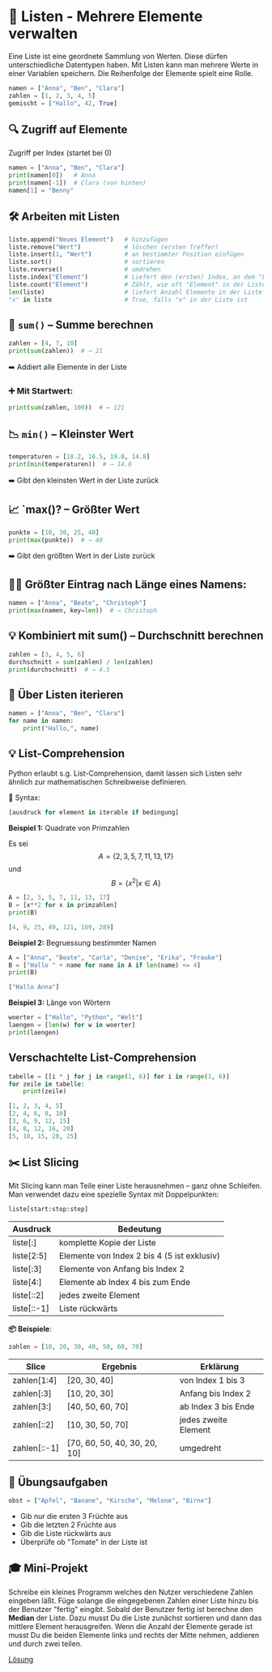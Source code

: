 # 🧩 Listen - Mehrere Elemente verwalten
Eine Liste ist eine geordnete Sammlung von Werten. Diese dürfen unterschiedliche Datentypen haben.
Mit Listen kann man mehrere Werte in einer Variablen speichern. Die Reihenfolge der Elemente spielt eine Rolle.

```python
namen = ["Anna", "Ben", "Clara"]
zahlen = [1, 2, 3, 4, 5]
gemischt = ["Hallo", 42, True]
````

## 🔍 Zugriff auf Elemente 
Zugriff per Index (startet bei 0)

```python
namen = ["Anna", "Ben", "Clara"]
print(namen[0])   # Anna
print(namen[-1])  # Clara (von hinten)
namen[1] = "Benny"
```

## 🛠️ Arbeiten mit Listen

```python
liste.append("Neues Element")   # hinzufügen
liste.remove("Wert")            # löschen (ersten Treffer)
liste.insert(1, "Wert")         # an bestimmter Position einfügen
liste.sort()                    # sortieren
liste.reverse()                 # umdrehen
liste.index("Element")          # Liefert den (ersten) Index, an dem "Element" steht
liste.count("Element")          # Zählt, wie oft "Element" in der Liste vorkommt
len(liste)                      # liefert Anzahl Elemente in der Liste
"x" in liste                    # True, falls "x" in der Liste ist
```

## 🔢 `sum()` – Summe berechnen
```python
zahlen = [4, 7, 10]
print(sum(zahlen))  # → 21
```
➡️ Addiert alle Elemente in der Liste

### ➕ Mit Startwert:
```python
print(sum(zahlen, 100))  # → 121
```

## 📉 `min()` – Kleinster Wert
```python
temperaturen = [18.2, 16.5, 19.0, 14.8]
print(min(temperaturen))  # → 14.8
```

➡️ Gibt den kleinsten Wert in der Liste zurück

## 📈 `max()? – Größter Wert
```python
punkte = [10, 30, 25, 40]
print(max(punkte))  # → 40
```

➡️ Gibt den größten Wert in der Liste zurück

## 🧑‍🏆 Größter Eintrag nach Länge eines Namens:
```python
namen = ["Anna", "Beate", "Christoph"]
print(max(namen, key=len))  # → Christoph
```

## 💡 Kombiniert mit sum() – Durchschnitt berechnen
```python
zahlen = [3, 4, 5, 6]
durchschnitt = sum(zahlen) / len(zahlen)
print(durchschnitt)  # → 4.5
```

## 🔁 Über Listen iterieren

```python
namen = ["Anna", "Ben", "Clara"]
for name in namen:
    print("Hallo,", name)
```

## 💡 List-Comprehension
Python erlaubt s.g. List-Comprehension, damit lassen sich Listen sehr ähnlich zur mathematischen Schreibweise definieren. 

🧱 Syntax:
```python
[ausdruck for element in iterable if bedingung]
```

**Beispiel 1:** Quadrate von Primzahlen

Es sei $$A = \{2, 3, 5, 7, 11, 13, 17\}$$ und $$B = \{ x^2 | x \in A \}$$
```python
A = [2, 3, 5, 7, 11, 13, 17]
B = [x**2 for x in primzahlen]
print(B)

[4, 9, 25, 49, 121, 169, 289]
```

**Beispiel 2:** Begruessung bestimmter Namen
```python
A = ["Anna", "Beate", "Carla", "Denise", "Erika", "Frauke"]
B = ["Hallo " + name for name in A if len(name) <= 4]
print(B)

["Hallo Anna"]
```

**Beispiel 3:** Länge von Wörtern
```python
woerter = ["Hallo", "Python", "Welt"]
laengen = [len(w) for w in woerter]
print(laengen)
```

## Verschachtelte List-Comprehension
```python
tabelle = [[i * j for j in range(1, 6)] for i in range(1, 6)]
for zeile in tabelle:
    print(zeile)

[1, 2, 3, 4, 5]
[2, 4, 6, 8, 10]
[3, 6, 9, 12, 15]
[4, 8, 12, 16, 20]
[5, 10, 15, 20, 25]
```

## ✂️ List Slicing
Mit Slicing kann man Teile einer Liste herausnehmen – ganz ohne Schleifen. Man verwendet dazu eine spezielle Syntax mit Doppelpunkten:
```python
liste[start:stop:step]
```

| Ausdruck | Bedeutung
| - | -
| liste[:] | komplette Kopie der Liste
| liste[2:5] | Elemente von Index 2 bis 4 (5 ist exklusiv)
| liste[:3] | Elemente von Anfang bis Index 2
| liste[4:] | Elemente ab Index 4 bis zum Ende
| liste[::2] | jedes zweite Element
| liste[::-1] | Liste rückwärts

**📦 Beispiele**:

```python
zahlen = [10, 20, 30, 40, 50, 60, 70]
```

| Slice | Ergebnis | Erklärung
| - | - | -
| zahlen[1:4] | [20, 30, 40] | von Index 1 bis 3
| zahlen[:3] | [10, 20, 30] | Anfang bis Index 2
| zahlen[3:] | [40, 50, 60, 70] | ab Index 3 bis Ende
| zahlen[::2] | [10, 30, 50, 70] | jedes zweite Element
| zahlen[::-1] | [70, 60, 50, 40, 30, 20, 10] | umgedreht

## 🧪 Übungsaufgaben
```python
obst = ["Apfel", "Banane", "Kirsche", "Melone", "Birne"]
```

* Gib nur die ersten 3 Früchte aus
* Gib die letzten 2 Früchte aus
* Gib die Liste rückwärts aus
* Überprüfe ob "Tomate" in der Liste ist

## 🎓 Mini-Projekt
Schreibe ein kleines Programm welches den Nutzer verschiedene Zahlen eingeben läßt. Füge solange die eingegebenen Zahlen einer Liste hinzu bis der Benutzer "fertig" eingibt. Sobald der Benutzer fertig ist berechne den **Median** der Liste. Dazu musst Du die Liste zunächst sortieren und dann das mittlere Element herausgreifen. Wenn die Anzahl der Elemente gerade ist musst Du die beiden Elemente links und rechts der Mitte nehmen, addieren und durch zwei teilen. 

[Lösung](mediansolution.md)
<!--- ```python
elemente = []
while True:
  zahl = input("Nächste Zahl bitte:")
  if zahl == "fertig":
    break
  elemente.append(int(zahl))

elemente.sort()
print(elemente)

anzahl = len(elemente)
if anzahl % 2 == 1:
  print(f"Der Median ist {elemente[anzahl//2]}")
else:
  a = elemente[anzahl//2-1]
  b = elemente[anzahl//2]
  print(f"Der Median ist {(a+b)/2}")
``` --->